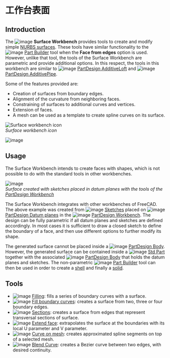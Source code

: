 # 工作台表面

## Introduction

The ![image](https://github.com/FreeCAD/FreeCAD-documentation-docusaurus/assets/100439627/97a67f8d-39f6-42cc-925c-76b2e7c841ca) **Surface Workbench** provides tools to create and modify simple [NURBS surfaces](https://en.wikipedia.org/wiki/Non-uniform_rational_B-spline). These tools have similar functionality to the ![image](https://github.com/FreeCAD/FreeCAD-documentation-docusaurus/assets/100439627/39ab694b-29be-4607-a170-b2905efa6e6b) [Part Builder](https://wiki.freecad.org/Part_Builder) tool when the **Face from edges** option is used. However, unlike that tool, the tools of the Surface Workbench are parametric and provide additional options. In this respect, the tools in this workbench are similar to ![image](https://github.com/FreeCAD/FreeCAD-documentation-docusaurus/assets/100439627/f1ad8001-04b6-4496-984f-c6fe597c8603) [PartDesign AdditiveLoft](https://wiki.freecad.org/PartDesign_AdditiveLoft) and ![image](https://github.com/FreeCAD/FreeCAD-documentation-docusaurus/assets/100439627/479f50c0-96be-45f1-a110-f4cb158e2080) [PartDesign AdditivePipe](https://wiki.freecad.org/PartDesign_AdditivePipe).

Some of the features provided are:

- Creation of surfaces from boundary edges.
- Alignment of the curvature from neighboring faces.
- Constraining of surfaces to additional curves and vertices.
- Extension of faces.
- A mesh can be used as a template to create spline curves on its surface.

![Surface workbench icon](https://github.com/FreeCAD/FreeCAD-documentation-docusaurus/assets/100439627/ba8681df-5f3f-4772-9b81-f458b612593a)  
_Surface workbench icon_

![image](https://github.com/FreeCAD/FreeCAD-documentation-docusaurus/assets/100439627/d00b5223-0dcb-4db8-8b0c-bb2420121174)

## Usage

The Surface Workbench intends to create faces with shapes, which is not possible to do with the standard tools in other workbenches.

![image](https://github.com/FreeCAD/FreeCAD-documentation-docusaurus/assets/100439627/90bf3d6e-9684-4c6e-aaca-9bd19f72a969)  
_Surface created with sketches placed in datum planes with the tools of the [PartDesign Workbench](docs\workbenches\part-design.md)_

The Surface Workbench integrates with other workbenches of FreeCAD. The above example was created from ![image](https://github.com/FreeCAD/FreeCAD-documentation-docusaurus/assets/100439627/d43eb877-0534-4d14-a82f-2a995ed0be1b) [Sketches](https://wiki.freecad.org/Sketch) placed on ![image](https://github.com/FreeCAD/FreeCAD-documentation-docusaurus/assets/100439627/f0771a36-d2d9-4227-b9b8-88d2d5921dca) [PartDesign Datum planes](https://wiki.freecad.org/PartDesign_Plane) in the ![image](https://github.com/FreeCAD/FreeCAD-documentation-docusaurus/assets/100439627/3fd990e9-04a9-4adb-8458-fcc12d764b38) [PartDesign Workbench](docs\workbenches\part-design.md). The design can be fully parametric if all datum planes and sketches are defined accordingly. In most cases it is sufficient to draw a closed sketch to define the boundary of a face, and then use different options to further modify its shape.

The generated surface cannot be placed inside a ![image](https://github.com/FreeCAD/FreeCAD-documentation-docusaurus/assets/100439627/6a0d4b48-9ea5-407d-9cff-66b68b65fece) [PartDesign Body](https://wiki.freecad.org/PartDesign_Body). However, the generated surface can be contained inside a ![image](https://github.com/FreeCAD/FreeCAD-documentation-docusaurus/assets/100439627/fb4ab93e-494f-429c-81db-058a26e2af59) [Std Part](https://wiki.freecad.org/Std_Part) together with the associated ![image](https://github.com/FreeCAD/FreeCAD-documentation-docusaurus/assets/100439627/3d2ec5ec-3984-463d-b05b-4357c4d839a1) [PartDesign Body](https://wiki.freecad.org/PartDesign_Body) that holds the datum planes and sketches. The non-parametric ![image](https://github.com/FreeCAD/FreeCAD-documentation-docusaurus/assets/100439627/157725f8-701f-4969-964e-888cd390b47f) [Part Builder](https://wiki.freecad.org/Part_Builder) tool can then be used in order to create a [shell](https://wiki.freecad.org/Glossary#Shell) and finally a [solid](https://wiki.freecad.org/Glossary#Solid).

## Tools

- ![image](https://github.com/FreeCAD/FreeCAD-documentation-docusaurus/assets/100439627/b662c9a2-1732-46eb-bcab-9adf8eec581e) [Filling](https://wiki.freecad.org/Surface_Filling): fills a series of boundary curves with a surface.
- ![image](https://github.com/FreeCAD/FreeCAD-documentation-docusaurus/assets/100439627/3826e1ce-eb13-40e2-98b0-235b7f582eb8) [Fill boundary curves](https://wiki.freecad.org/Surface_GeomFillSurface): creates a surface from two, three or four boundary edges.
- ![image](https://github.com/FreeCAD/FreeCAD-documentation-docusaurus/assets/100439627/a4a699a0-0548-44e9-beee-135d1ceddc3b) [Sections](https://wiki.freecad.org/Surface_Sections): creates a surface from edges that represent transversal sections of surface.
- ![image](https://github.com/FreeCAD/FreeCAD-documentation-docusaurus/assets/100439627/569debe1-d7e8-4bc0-ab7f-b318047faf39) [Extend face](https://wiki.freecad.org/Surface_ExtendFace): extrapolates the surface at the boundaries with its local U parameter and V parameter.
- ![image](https://github.com/FreeCAD/FreeCAD-documentation-docusaurus/assets/100439627/dff66f82-6816-41a5-a172-dc5fd11e2263) [Curve on mesh](https://wiki.freecad.org/Surface_CurveOnMesh): creates approximated spline segments on top of a selected mesh.
- ![image](https://github.com/FreeCAD/FreeCAD-documentation-docusaurus/assets/100439627/ede8a53b-79e8-4670-840e-16430d8bef01) [Blend Curve](https://wiki.freecad.org/Surface_BlendCurve): creates a Bezier curve between two edges, with desired continuity.
